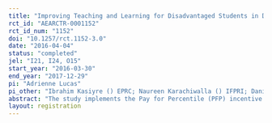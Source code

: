 ```yaml
---
title: "Improving Teaching and Learning for Disadvantaged Students in Diverse Classrooms: Experiments on Teacher Incentives in Uganda"
rct_id: "AEARCTR-0001152"
rct_id_num: "1152"
doi: "10.1257/rct.1152-3.0"
date: "2016-04-04"
status: "completed"
jel: "I21, I24, O15"
start_year: "2016-03-30"
end_year: "2017-12-29"
pi: "Adrienne Lucas"
pi_other: "Ibrahim Kasiyre () EPRC; Naureen Karachiwalla () IFPRI; Daniel Gilligan () IFPRI; Derek Neal () University of Chicago"
abstract: "The study implements the Pay for Percentile (PFP) incentive system for primary class 6 (P6) math teachers in 151 government schools in rural Uganda. The intervention is designed to address two issues.  First, teacher attendance and effort appear to be weak in many rural schools. Second, because the results of P7 leaving exams are publicized widely, schools face clear incentives to encourage weak P6 students to drop out. By comparing distributions of outcomes in the 151 treatment schools with outcomes in 151 control schools, we seek to determine whether PFP is an effective tool for improving teacher effort in ways that raise student achievement and mitigate educational triage. "
layout: registration
---
```


